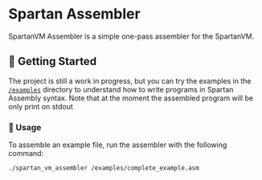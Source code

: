 # Spartan Assembler
SpartanVM Assembler is a simple one-pass assembler for the SpartanVM.

## 🚀 Getting Started
The project is still a work in progress, but you can try the examples in the [`/examples`](./examples) directory to understand how to write programs in Spartan Assembly syntax.
Note that at the moment the assembled program will be only print on stdout

### 🔧 Usage
To assemble an example file, run the assembler with the following command:

```sh
./spartan_vm_assembler /examples/complete_example.asm
```


